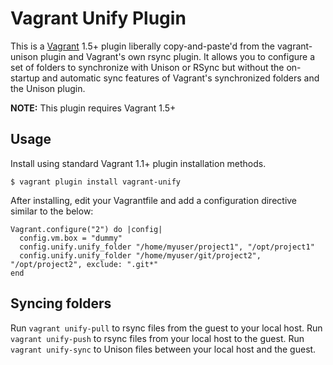 # Vagrant Unify Plugin

This is a [Vagrant](http://www.vagrantup.com) 1.5+ plugin liberally copy-and-paste'd from
the vagrant-unison plugin and Vagrant's own rsync plugin. It allows you to configure a
set of folders to synchronize with Unison or RSync but without the on-startup and
automatic sync features of Vagrant's synchronized folders and the Unison plugin.

**NOTE:** This plugin requires Vagrant 1.5+

## Usage

Install using standard Vagrant 1.1+ plugin installation methods. 
```
$ vagrant plugin install vagrant-unify
```
After installing, edit your Vagrantfile and add a configuration directive similar to the below:
```
Vagrant.configure("2") do |config|
  config.vm.box = "dummy"
  config.unify.unify_folder "/home/myuser/project1", "/opt/project1"
  config.unify.unify_folder "/home/myuser/git/project2", "/opt/project2", exclude: ".git*"
end
```

## Syncing folders

Run `vagrant unify-pull` to rsync files from the guest to your local host.
Run `vagrant unify-push` to rsync files from your local host to the guest.
Run `vagrant unify-sync` to Unison files between your local host and the guest.
